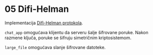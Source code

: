 # 05 Difi-Helman

Implementacija [Difi-Helman protokola](http://poincare.matf.bg.ac.rs/~ivan.drecun/kripto/skripta_zivkovic.pdf#page=48).

`chat_app` omogućava klijentu da serveru šalje šifrovane poruke. Nakon razmene ključa, poruke se šifruju simetričnim
kriptosistemom.

`large_file` omogućava slanje šifrovane datoteke.
